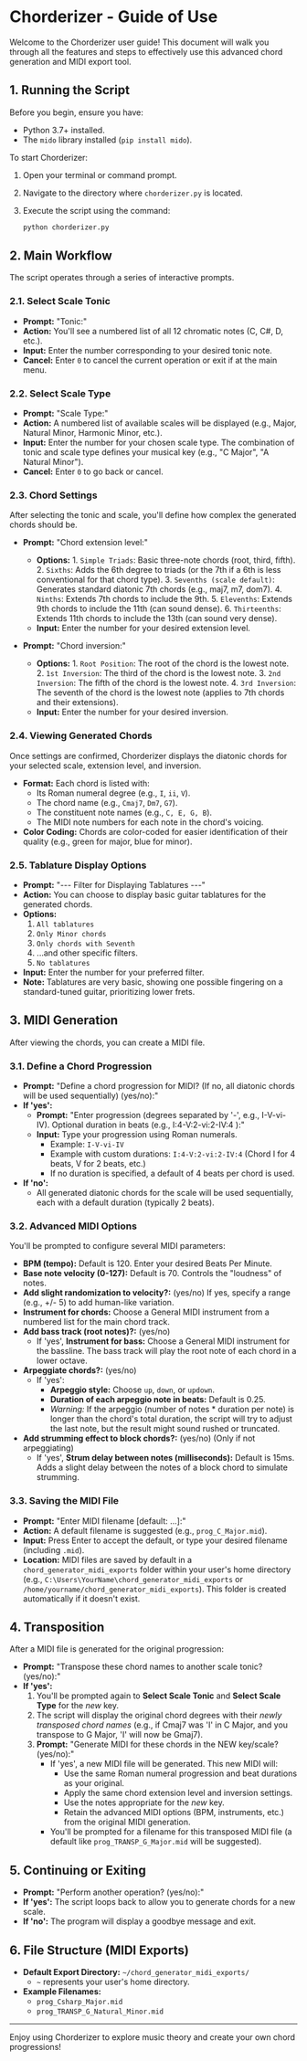 # Chorderizer - Guide of Use

Welcome to the Chorderizer user guide! This document will walk you through all the features and steps to effectively use this advanced chord generation and MIDI export tool.

## 1. Running the Script

Before you begin, ensure you have:

* Python 3.7+ installed.
* The `mido` library installed (`pip install mido`).

To start Chorderizer:

1. Open your terminal or command prompt.
2. Navigate to the directory where `chorderizer.py` is located.
3. Execute the script using the command:

    ```bash
    python chorderizer.py
    ```

## 2. Main Workflow

The script operates through a series of interactive prompts.

### 2.1. Select Scale Tonic

* **Prompt:** "Tonic:"
* **Action:** You'll see a numbered list of all 12 chromatic notes (C, C#, D, etc.).
* **Input:** Enter the number corresponding to your desired tonic note.
* **Cancel:** Enter `0` to cancel the current operation or exit if at the main menu.

### 2.2. Select Scale Type

* **Prompt:** "Scale Type:"
* **Action:** A numbered list of available scales will be displayed (e.g., Major, Natural Minor, Harmonic Minor, etc.).
* **Input:** Enter the number for your chosen scale type. The combination of tonic and scale type defines your musical key (e.g., "C Major", "A Natural Minor").
* **Cancel:** Enter `0` to go back or cancel.

### 2.3. Chord Settings

After selecting the tonic and scale, you'll define how complex the generated chords should be.

* **Prompt:** "Chord extension level:"
  * **Options:**
        1. `Simple Triads`: Basic three-note chords (root, third, fifth).
        2. `Sixths`: Adds the 6th degree to triads (or the 7th if a 6th is less conventional for that chord type).
        3. `Sevenths (scale default)`: Generates standard diatonic 7th chords (e.g., maj7, m7, dom7).
        4. `Ninths`: Extends 7th chords to include the 9th.
        5. `Elevenths`: Extends 9th chords to include the 11th (can sound dense).
        6. `Thirteenths`: Extends 11th chords to include the 13th (can sound very dense).
  * **Input:** Enter the number for your desired extension level.

* **Prompt:** "Chord inversion:"
  * **Options:**
        1. `Root Position`: The root of the chord is the lowest note.
        2. `1st Inversion`: The third of the chord is the lowest note.
        3. `2nd Inversion`: The fifth of the chord is the lowest note.
        4. `3rd Inversion`: The seventh of the chord is the lowest note (applies to 7th chords and their extensions).
  * **Input:** Enter the number for your desired inversion.

### 2.4. Viewing Generated Chords

Once settings are confirmed, Chorderizer displays the diatonic chords for your selected scale, extension level, and inversion.

* **Format:** Each chord is listed with:
  * Its Roman numeral degree (e.g., `I`, `ii`, `V`).
  * The chord name (e.g., `Cmaj7`, `Dm7`, `G7`).
  * The constituent note names (e.g., `C, E, G, B`).
  * The MIDI note numbers for each note in the chord's voicing.
* **Color Coding:** Chords are color-coded for easier identification of their quality (e.g., green for major, blue for minor).

### 2.5. Tablature Display Options

* **Prompt:** "--- Filter for Displaying Tablatures ---"
* **Action:** You can choose to display basic guitar tablatures for the generated chords.
* **Options:**
    1. `All tablatures`
    2. `Only Minor chords`
    3. `Only chords with Seventh`
    4. ...and other specific filters.
    8. `No tablatures`
* **Input:** Enter the number for your preferred filter.
* **Note:** Tablatures are very basic, showing one possible fingering on a standard-tuned guitar, prioritizing lower frets.

## 3. MIDI Generation

After viewing the chords, you can create a MIDI file.

### 3.1. Define a Chord Progression

* **Prompt:** "Define a chord progression for MIDI? (If no, all diatonic chords will be used sequentially) (yes/no):"
* **If 'yes':**
  * **Prompt:** "Enter progression (degrees separated by '-', e.g., I-V-vi-IV). Optional duration in beats (e.g., I:4-V:2-vi:2-IV:4 ):"
  * **Input:** Type your progression using Roman numerals.
    * Example: `I-V-vi-IV`
    * Example with custom durations: `I:4-V:2-vi:2-IV:4` (Chord I for 4 beats, V for 2 beats, etc.)
    * If no duration is specified, a default of 4 beats per chord is used.
* **If 'no':**
  * All generated diatonic chords for the scale will be used sequentially, each with a default duration (typically 2 beats).

### 3.2. Advanced MIDI Options

You'll be prompted to configure several MIDI parameters:

* **BPM (tempo):** Default is 120. Enter your desired Beats Per Minute.
* **Base note velocity (0-127):** Default is 70. Controls the "loudness" of notes.
* **Add slight randomization to velocity?:** (yes/no) If yes, specify a range (e.g., +/- 5) to add human-like variation.
* **Instrument for chords:** Choose a General MIDI instrument from a numbered list for the main chord track.
* **Add bass track (root notes)?:** (yes/no)
  * If 'yes', **Instrument for bass:** Choose a General MIDI instrument for the bassline. The bass track will play the root note of each chord in a lower octave.
* **Arpeggiate chords?:** (yes/no)
  * If 'yes':
    * **Arpeggio style:** Choose `up`, `down`, or `updown`.
    * **Duration of each arpeggio note in beats:** Default is 0.25.
    * *Warning:* If the arpeggio (number of notes * duration per note) is longer than the chord's total duration, the script will try to adjust the last note, but the result might sound rushed or truncated.
* **Add strumming effect to block chords?:** (yes/no) (Only if not arpeggiating)
  * If 'yes', **Strum delay between notes (milliseconds):** Default is 15ms. Adds a slight delay between the notes of a block chord to simulate strumming.

### 3.3. Saving the MIDI File

* **Prompt:** "Enter MIDI filename [default: ...]:"
* **Action:** A default filename is suggested (e.g., `prog_C_Major.mid`).
* **Input:** Press Enter to accept the default, or type your desired filename (including `.mid`).
* **Location:** MIDI files are saved by default in a `chord_generator_midi_exports` folder within your user's home directory (e.g., `C:\Users\YourName\chord_generator_midi_exports` or `/home/yourname/chord_generator_midi_exports`). This folder is created automatically if it doesn't exist.

## 4. Transposition

After a MIDI file is generated for the original progression:

* **Prompt:** "Transpose these chord names to another scale tonic? (yes/no):"
* **If 'yes':**
    1. You'll be prompted again to **Select Scale Tonic** and **Select Scale Type** for the *new* key.
    2. The script will display the original chord degrees with their *newly transposed chord names* (e.g., if Cmaj7 was 'I' in C Major, and you transpose to G Major, 'I' will now be Gmaj7).
    3. **Prompt:** "Generate MIDI for these chords in the NEW key/scale? (yes/no):"
        * If 'yes', a new MIDI file will be generated. This new MIDI will:
            * Use the same Roman numeral progression and beat durations as your original.
            * Apply the same chord extension level and inversion settings.
            * Use the notes appropriate for the *new* key.
            * Retain the advanced MIDI options (BPM, instruments, etc.) from the original MIDI generation.
        * You'll be prompted for a filename for this transposed MIDI file (a default like `prog_TRANSP_G_Major.mid` will be suggested).

## 5. Continuing or Exiting

* **Prompt:** "Perform another operation? (yes/no):"
* **If 'yes':** The script loops back to allow you to generate chords for a new scale.
* **If 'no':** The program will display a goodbye message and exit.

## 6. File Structure (MIDI Exports)

* **Default Export Directory:** `~/chord_generator_midi_exports/`
  * `~` represents your user's home directory.
* **Example Filenames:**
  * `prog_Csharp_Major.mid`
  * `prog_TRANSP_G_Natural_Minor.mid`

---

Enjoy using Chorderizer to explore music theory and create your own chord progressions!
